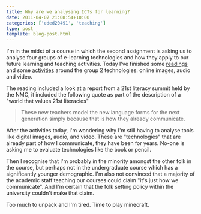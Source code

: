 ```yaml
---
title: Why are we analysing ICTs for learning?
date: 2011-04-07 21:08:54+10:00
categories: ['eded20491', 'teaching']
type: post
template: blog-post.html
---
```

I'm in the midst of a course in which the second assignment is asking us to analyse four groups of e-learning technologies and how they apply to our future learning and teaching activities. Today I've finished some [readings](/blog2/2011/04/07/icts-for-learning-design-group-2-technologies-the-readings/) and some [activities](/blog2/2011/04/07/group-2-technologies-images-audio-and-video/) around the group 2 technologies: online images, audio and video.

The reading included a look at a report from a 21st literacy summit held by the NMC, it included the following quote as part of the description of a "world that values 21st literacies"

> These new teachers model the new language forms for the next generation simply because that is how they already communicate.

After the activities today, I'm wondering why I'm still having to analyse tools like digital images, audio, and video. These are "technologies" that are already part of how I communicate, they have been for years. No-one is asking me to evaluate technologies like the book or pencil.

Then I recognise that I'm probably in the minority amongst the other folk in the course, but perhaps not in the undergraduate course which has a significantly younger demographic. I'm also not convinced that a majority of the academic staff teaching our courses could claim "it's just how we communicate". And I'm certain that the folk setting policy within the university couldn't make that claim.

Too much to unpack and I'm tired. Time to play minecraft.